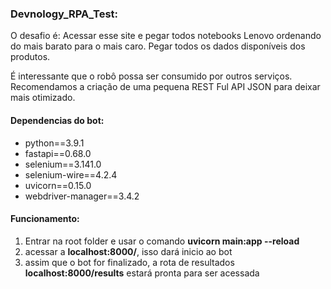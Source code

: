 ### Devnology_RPA_Test:

O desafio é:
Acessar esse site e pegar todos notebooks Lenovo ordenando do mais barato para o mais caro. Pegar todos os dados disponíveis dos produtos.

É interessante que o robô possa ser consumido por outros serviços. Recomendamos a criação de uma pequena REST Ful API JSON para deixar mais otimizado.

#### Dependencias do bot:

* python==3.9.1
* fastapi==0.68.0
* selenium==3.141.0
* selenium-wire==4.2.4
* uvicorn==0.15.0
* webdriver-manager==3.4.2

#### Funcionamento:
1. Entrar na root folder e usar o comando **uvicorn main:app --reload**
2. acessar a **localhost:8000/**, isso dará inicio ao bot
3. assim que o bot for finalizado, a rota de resultados **localhost:8000/results** estará pronta para ser acessada


